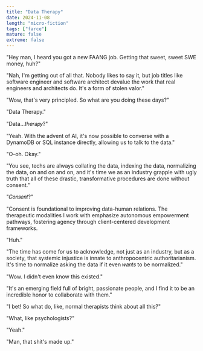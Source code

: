 ```yaml
---
title: "Data Therapy"
date: 2024-11-08
length: "micro-fiction"
tags: ["farce"]
mature: false
extreme: false
---
```

"Hey man, I heard you got a new FAANG job. Getting that sweet, sweet SWE money, huh?"

"Nah, I'm getting out of all that. Nobody likes to say it, but job titles like software engineer and software architect devalue the work that real engineers and architects do. It's a form of stolen valor."

"Wow, that's very principled. So what are you doing these days?"

"Data Therapy."

"Data...𝑡ℎ𝑒𝑟𝑎𝑝𝑦?"

"Yeah. With the advent of AI, it's now possible to converse with a DynamoDB or SQL instance directly, allowing us to talk to the data."

"O-oh. Okay."

"You see, techs are always collating the data, indexing the data, normalizing the data, on and on and on, and it's time we as an industry grapple with ugly truth that all of these drastic, transformative procedures are done without consent."

"𝐶𝑜𝑛𝑠𝑒𝑛𝑡?"

"Consent is foundational to improving data-human relations. The therapeutic modalities I work with emphasize autonomous empowerment pathways, fostering agency through client-centered development frameworks.

"Huh."

"The time has come for us to acknowledge, not just as an industry, but as a society, that systemic injustice is innate to anthropocentric authoritarianism. It's time to normalize asking the data if it even 𝑤𝑎𝑛𝑡𝑠 to be normalized."

"Wow. I didn't even know this existed."

"It's an emerging field full of bright, passionate people, and I find it to be an incredible honor to collaborate with them."

"I bet! So what do, like, normal therapists think about all this?"

"What, like psychologists?"

"Yeah."

"Man, that shit's made up."
